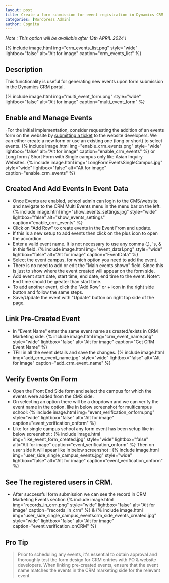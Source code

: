 ```yaml
---
layout: post
title: Create a form submission for event registration in Dynamics CRM Marketing.
categories: [Wordpress Admin]
author: Cognita
---
```

*Note : This option will be available after 13th APRIL 2024 !*

{% include image.html img="crm_events_list.png" style="wide" lightbox="false" alt="Alt for image" caption="crm_events_list" %}


## Description
This functionality is useful for generating new events upon form submission in the Dynamics CRM portal.

{% include image.html img="multi_event_form.png" style="wide" lightbox="false" alt="Alt for image" caption="multi_event_form" %}



## Enable and Manage Events 

-For the initial implementation, consider requesting the addition of an events form on the website by <a href="https://web-support.cognita.com"> submitting a ticket</a> to the website developers. We can either create a new form or use an existing one (long or short) to select events.
   {% include image.html img="enable_crm_events.png" style="wide" lightbox="false" alt="Alt for image" caption="enable_crm_events" %}
   or Long form / Short Form with Single campus only like Asian Inquiry Websites.
   {% include image.html img="LongFormEventsSingleCampus.jpg" style="wide" lightbox="false" alt="Alt for image" caption="enable_crm_events" %}

## Created And Add Events In Event Data

- Once Events are enabled, school admin can login to the CMS/website and navigate to the CRM Multi Events menu in the menu bar on the left.
   {% include image.html img="show_events_settings.jpg" style="wide" lightbox="false" alt="show_events_settings" caption="enable_crm_events" %}
-  Click on "Add Row" to create events in the Event From and update.
- If this is a new setup to add events then click on the plus icon to open the accordion.
- Enter a valid event name. It is not necessary to use any comma (,), 's, & in this field.
   {% include image.html img="event_data1.png" style="wide" lightbox="false" alt="Alt for image" caption="EventData" %}
- Select the event campus, for which option you need to add the event.
- There is no need to add or edit the "Main events shown" field. Since this is just to show where the event created will appear on the form side.
- Add event start date, start time, end date, end time to the event. Note*: End time should be greater than start time.
- To add another event, click the "Add Row" or + icon in the right side button and follow the same steps.
- Save/Update the event with "Update" button on right top side of the page.

## Link Pre-Created Event
- In "Event Name" enter the same event name as created/exists in CRM Marketing side.
   {% include image.html img="crm_event_name.png" style="wide" lightbox="false" alt="Alt for image" caption="Get CRM Event Name" %}
- TFill in all the event details and save the changes.
   {% include image.html img="add_crm_event_name.jpg" style="wide" lightbox="false" alt="Alt for image" caption="add_crm_event_name" %}

## Verify Events On Form
- Open the Front End Side form and select the campus for which the events were added from the CMS side.
- On selecting an option there will be a dropdown and we can verify the event name in the option.
  like in below screenshot for multicampus school:
  {% include image.html img="event_verification_onform.png" style="wide" lightbox="false" alt="Alt for image" caption="event_verification_onform" %}
- Like for single campus school any form event has been setup like in below screenshot :
  {% include image.html img="like_event_form_created.jpg" style="wide" lightbox="false" alt="Alt for image" caption="event_verification_onform" %}
  Then on user side it will apear like in below screenshot :
  {% include image.html img="user_side_single_campus_events.jpg" style="wide" lightbox="false" alt="Alt for image" caption="event_verification_onform" %}

## See The registered users in CRM.

- After successful form submission we can see the record in CRM Marketing Events section
   {% include image.html img="records_in_crm.png" style="wide" lightbox="false" alt="Alt for image" caption="records_in_crm" %}
 &
   {% include image.html img="user_side_single_campus_eventscrm_side_events_created.jpg" style="wide" lightbox="false" alt="Alt for image" caption="event_verification_onCRM" %}
   
   



## Pro Tip
> Prior to scheduling any events, it's essential to obtain approval and thoroughly test the form design for CRM entries with PO & website developers. When linking pre-created events, ensure that the event name matches the events in the CRM marketing side for the relevant event.
